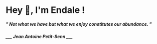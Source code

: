 <h1 title="head"> Hey 👋, I'm Endale !</h1>

**<h5><i>" Not what we have but what we enjoy constitutes our abundance. "</i></h5>**

*<b>___ Jean Antoine Petit-Senn ___</b>*
